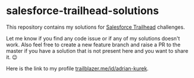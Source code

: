 # salesforce-trailhead-solutions
This repository contains my solutions for [Salesforce Trailhead](https://trailhead.salesforce.com/today) challenges.

Let me know if you find any code issue or if any of my solutions doesn't work. Also feel free to create a new feature branch and raise a PR to the master if you have a solution that is not present here and you want to share it. 😉

Here is the link to my profile [trailblazer.me/id/adrian-kurek](https://trailblazer.me/id/adrian-kurek).
